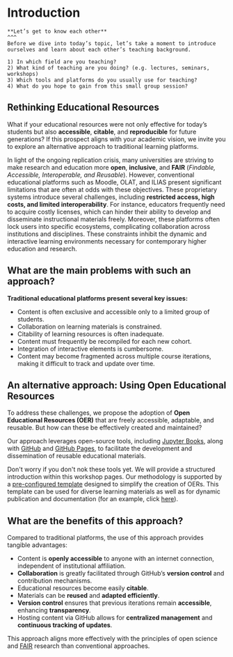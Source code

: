 # Introduction

````{card} 
**Let’s get to know each other**
^^^
Before we dive into today’s topic, let’s take a moment to introduce ourselves and learn about each other’s teaching background.

1) In which field are you teaching?
2) What kind of teaching are you doing? (e.g. lectures, seminars, workshops)
3) Which tools and platforms do you usually use for teaching?
4) What do you hope to gain from this small group session?

````

## Rethinking Educational Resources

What if your educational resources were not only effective for today’s students but also **accessible**, **citable**, and **reproducible** for future generations? If this prospect aligns with your academic vision, we invite you to explore an alternative approach to traditional learning platforms.

In light of the ongoing replication crisis, many universities are striving to make research and education more **open**, **inclusive**, and **FAIR** (_Findable, Accessible, Interoperable, and Reusable_). However, conventional educational platforms such as Moodle, OLAT, and ILIAS present significant limitations that are often at odds with these objectives. These proprietary systems introduce several challenges, including **restricted access, high costs, and limited interoperability**. For instance, educators frequently need to acquire costly licenses, which can hinder their ability to develop and disseminate instructional materials freely. Moreover, these platforms often lock users into specific ecosystems, complicating collaboration across institutions and disciplines. These constraints inhibit the dynamic and interactive learning environments necessary for contemporary higher education and research.

## What are the main problems with such an approach?
**Traditional educational platforms present several key issues:**

-    Content is often exclusive and accessible only to a limited group of students.
-    Collaboration on learning materials is constrained.
-    Citability of learning resources is often inadequate.
-    Content must frequently be recompiled for each new cohort.
-    Integration of interactive elements is cumbersome.
-    Content may become fragmented across multiple course iterations, making it difficult to track and update over time.

## An alternative approach: Using Open Educational Resources

To address these challenges, we propose the adoption of **Open Educational Resources (OER)** that are freely accessible, adaptable, and reusable. But how can these be effectively created and maintained?

Our approach leverages open-source tools, including [Jupyter Books](https://jupyterbook.org/en/stable/intro.html), along with [GitHub](https://github.com/) and [GitHub Pages](https://pages.github.com/), to facilitate the development and dissemination of reusable educational materials.

Don't worry if you don't nok these tools yet. We will provide a structured introduction within this workshop pages. Our methodology is supported by a [pre-configured template](https://github.com/luciebinder/course-template-minimal) designed to simplify the creation of OERs. This template can be used for diverse learning materials as well as for dynamic publication and documentation (for an example, click [here](https://oreoni.github.io/)).

## What are the benefits of this approach? 

Compared to traditional platforms, the use of this approach provides tangible advantages:

-    Content is **openly accessible** to anyone with an internet connection, independent of institutional affiliation.
-    **Collaboration** is greatly facilitated through GitHub’s **version control** and contribution mechanisms.
-    Educational resources become easily **citable**.
-    Materials can be **reused** and **adapted efficiently**.
-    **Version control** ensures that previous iterations remain **accessible**, enhancing **transparency**.
-    Hosting content via GitHub allows for **centralized management** and **continuous tracking of updates**.

This approach aligns more effectively with the principles of open science and [FAIR](https://www.nature.com/articles/sdata201618) research than conventional approaches.

